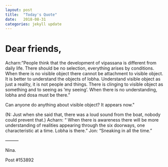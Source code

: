 ```yaml
---
layout: post
title:  "Today's Quote"
date:   2018-08-31 
categories: jekyll update
---
```


# Dear friends,

Acharn:”People think that the development of vipassana is different from daily life. There should be no selection, everything arises by conditions. When there is no visible object there cannot be attachment to visible object. It is better to understand the objects of lobha. Understand visible object as just a reality, it is not people and things.
There is clinging to visible object as something and to seeing as ‘my seeing’. When there is no understanding, lobha and dosa must be there.”

Can anyone do anything about visible object? It appears now."

(N: Just when she said that, there was a loud sound from the boat, nobody could prevent that.)
Acharn: “ When there is awareness there will be more understanding of realities appearing through the six doorways, one characteristic at a time. Lobha is there.”
Jon: “Sneaking in all the time.”

———

Nina. 

Post  #153892 
